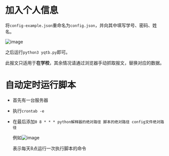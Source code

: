 # 加入个人信息

将`config-example.json`重命名为`config.json`，并向其中填写学号、密码、姓名。

![image](https://user-images.githubusercontent.com/39238310/147223459-8086e8d5-09a4-43d5-81cf-3814e78e1e6f.png)

之后运行`python3 yqtb.py`即可。

此报文只适用于**在学校**，其余情况请通过浏览器手动抓取报文，替换对应的数据。
# 自动定时运行脚本
+ 首先有一台服务器
+ 执行`crontab -e` 
+ 在最后添加`0 8 * * * python解释器的绝对路径 脚本的绝对路径 config文件绝对路径` 

  例如![image](https://user-images.githubusercontent.com/44970685/147747587-f9c5e7b2-9e6b-4b6a-92c6-cb876b0d6322.png)


  表示每天8点运行一次执行脚本的命令 
  
